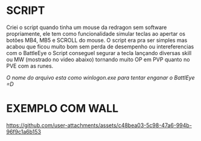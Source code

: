 # SCRIPT

Criei o script quando tinha um mouse da redragon sem software propriamente, ele tem como funcionalidade simular teclas ao apertar os botões MB4, MB5 e SCROLL do mouse. O script era pra ser simples mas acabou que ficou muito bom sem perda de desempenho ou intereferencias com o BattleEye o Script conseguel segurar a tecla lançando diversas skill ou MW (mostrado no video abaixo) tornando muito OP em PVP quanto no PVE com as runes.

*O nome do arquivo esta como winlogon.exe para tentar enganar o BattlEye =D*

# EXEMPLO COM WALL

https://github.com/user-attachments/assets/c48bea03-5c98-47a6-994b-96f9c1a6b153

